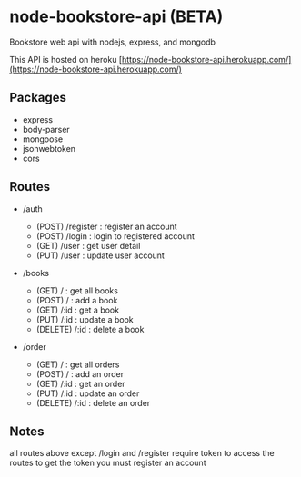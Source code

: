 # node-bookstore-api (BETA)

Bookstore web api with nodejs, express, and mongodb

This API is hosted on heroku
[https://node-bookstore-api.herokuapp.com/](https://node-bookstore-api.herokuapp.com/)

## Packages

* express
* body-parser
* mongoose
* jsonwebtoken
* cors

## Routes

* /auth
  * (POST) /register : register an account
  * (POST) /login : login to registered account
  * (GET) /user : get user detail
  * (PUT) /user : update user account

* /books
  * (GET) / : get all books
  * (POST) / : add a book
  * (GET) /:id : get a book
  * (PUT) /:id : update a book
  * (DELETE) /:id : delete a book

* /order
  * (GET) / : get all orders
  * (POST) / : add an order
  * (GET) /:id : get an order
  * (PUT) /:id : update an order
  * (DELETE) /:id : delete an order

## Notes

all routes above except /login and /register require token to access the routes
to get the token you must register an account
